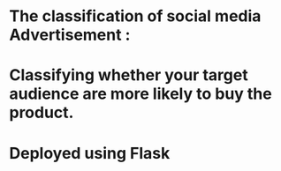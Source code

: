# The classification of social media Advertisement : 
  #  Classifying whether your target audience are more likely to buy the product.
# Deployed using Flask
